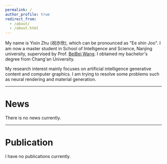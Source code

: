```yaml
---
permalink: /
author_profile: true
redirect_from:
  - /about/
  - /about.html
---
```


<a id="about-me"></a>
My name is Yixin Zhu (祝亦欣), which can be pronounced as "Ee shin Joo". I am now a master student in School of Intelligence and Science, Nanjing university, supervised by Prof. [BeiBei Wang](https://wangningbei.github.io/). I obtained my bachelor's degree from Chang'an University.

My research interest mainly focuses on artificial intelligence generative content and computer graphics. I am trying to resolve some problems such as neural rendering and material generation.

---

# News <a id="news"></a>
There is no news currently.

---

# Publication <a id="publications"></a>
I have no publications currently.
